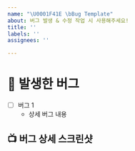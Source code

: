 ```yaml
---
name: "\U0001F41E \bBug Template"
about: 버그 발생 & 수정 작업 시 사용해주세요!
title: ''
labels: ''
assignees: ''

---
```


# 🐞 발생한 버그
- [ ] 버그 1
  - 상세 버그 내용

## 📺 버그 상세 스크린샷
